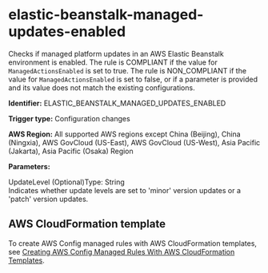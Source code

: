 # elastic\-beanstalk\-managed\-updates\-enabled<a name="elastic-beanstalk-managed-updates-enabled"></a>

Checks if managed platform updates in an AWS Elastic Beanstalk environment is enabled\. The rule is COMPLIANT if the value for `ManagedActionsEnabled` is set to true\. The rule is NON\_COMPLIANT if the value for `ManagedActionsEnabled` is set to false, or if a parameter is provided and its value does not match the existing configurations\. 

**Identifier:** ELASTIC\_BEANSTALK\_MANAGED\_UPDATES\_ENABLED

**Trigger type:** Configuration changes

**AWS Region:** All supported AWS regions except China \(Beijing\), China \(Ningxia\), AWS GovCloud \(US\-East\), AWS GovCloud \(US\-West\), Asia Pacific \(Jakarta\), Asia Pacific \(Osaka\) Region

**Parameters:**

UpdateLevel \(Optional\)Type: String  
Indicates whether update levels are set to 'minor' version updates or a 'patch' version updates\.

## AWS CloudFormation template<a name="w76aac11c31c17b7d249c15"></a>

To create AWS Config managed rules with AWS CloudFormation templates, see [Creating AWS Config Managed Rules With AWS CloudFormation Templates](aws-config-managed-rules-cloudformation-templates.md)\.